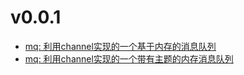

# v0.0.1
- [mq: 利用channel实现的一个基于内存的消息队列](https://github.com/kangdan6/mq/mq.go)
- [mq: 利用channel实现的一个带有主题的内存消息队列](https://github.com/kangdan6/mq/broker.go)

